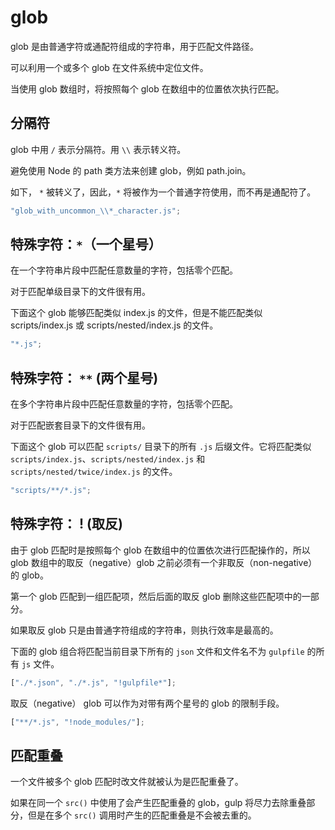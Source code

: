 <author-info date="1638237627946"></author-info>

# glob

glob 是由普通字符或通配符组成的字符串，用于匹配文件路径。

可以利用一个或多个 glob 在文件系统中定位文件。

当使用 glob 数组时，将按照每个 glob 在数组中的位置依次执行匹配。

## 分隔符

glob 中用 `/` 表示分隔符。用 `\\` 表示转义符。

避免使用 Node 的 path 类方法来创建 glob，例如 path.join。

如下， `*` 被转义了，因此，`*` 将被作为一个普通字符使用，而不再是通配符了。

```js
"glob_with_uncommon_\\*_character.js";
```

## 特殊字符：`*`（一个星号）

在一个字符串片段中匹配任意数量的字符，包括零个匹配。

对于匹配单级目录下的文件很有用。

下面这个 glob 能够匹配类似 index.js 的文件，但是不能匹配类似 scripts/index.js 或 scripts/nested/index.js 的文件。

```js
"*.js";
```

## 特殊字符： `**` (两个星号)

在多个字符串片段中匹配任意数量的字符，包括零个匹配。

对于匹配嵌套目录下的文件很有用。

下面这个 glob 可以匹配 `scripts/` 目录下的所有 `.js` 后缀文件。它将匹配类似 `scripts/index.js`、`scripts/nested/index.js` 和 `scripts/nested/twice/index.js` 的文件。

```js
"scripts/**/*.js";
```

## 特殊字符： ! (取反)

由于 glob 匹配时是按照每个 glob 在数组中的位置依次进行匹配操作的，所以 glob 数组中的取反（negative）glob 之前必须有一个非取反（non-negative）的 glob。

第一个 glob 匹配到一组匹配项，然后后面的取反 glob 删除这些匹配项中的一部分。

如果取反 glob 只是由普通字符组成的字符串，则执行效率是最高的。

下面的 glob 组合将匹配当前目录下所有的 `json` 文件和文件名不为 `gulpfile` 的所有 `js` 文件。

```js
["./*.json", "./*.js", "!gulpfile*"];
```

取反（negative） glob 可以作为对带有两个星号的 glob 的限制手段。

```js
["**/*.js", "!node_modules/"];
```

## 匹配重叠

一个文件被多个 glob 匹配时改文件就被认为是匹配重叠了。

如果在同一个 `src()` 中使用了会产生匹配重叠的 glob，gulp 将尽力去除重叠部分，但是在多个 `src()` 调用时产生的匹配重叠是不会被去重的。
